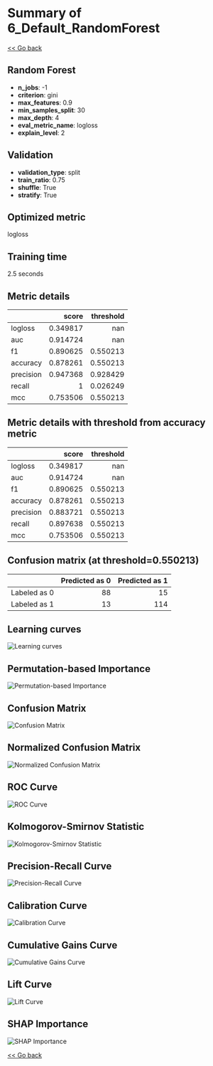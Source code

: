 # Summary of 6_Default_RandomForest

[<< Go back](../README.md)


## Random Forest
- **n_jobs**: -1
- **criterion**: gini
- **max_features**: 0.9
- **min_samples_split**: 30
- **max_depth**: 4
- **eval_metric_name**: logloss
- **explain_level**: 2

## Validation
 - **validation_type**: split
 - **train_ratio**: 0.75
 - **shuffle**: True
 - **stratify**: True

## Optimized metric
logloss

## Training time

2.5 seconds

## Metric details
|           |    score |   threshold |
|:----------|---------:|------------:|
| logloss   | 0.349817 |  nan        |
| auc       | 0.914724 |  nan        |
| f1        | 0.890625 |    0.550213 |
| accuracy  | 0.878261 |    0.550213 |
| precision | 0.947368 |    0.928429 |
| recall    | 1        |    0.026249 |
| mcc       | 0.753506 |    0.550213 |


## Metric details with threshold from accuracy metric
|           |    score |   threshold |
|:----------|---------:|------------:|
| logloss   | 0.349817 |  nan        |
| auc       | 0.914724 |  nan        |
| f1        | 0.890625 |    0.550213 |
| accuracy  | 0.878261 |    0.550213 |
| precision | 0.883721 |    0.550213 |
| recall    | 0.897638 |    0.550213 |
| mcc       | 0.753506 |    0.550213 |


## Confusion matrix (at threshold=0.550213)
|              |   Predicted as 0 |   Predicted as 1 |
|:-------------|-----------------:|-----------------:|
| Labeled as 0 |               88 |               15 |
| Labeled as 1 |               13 |              114 |

## Learning curves
![Learning curves](learning_curves.png)

## Permutation-based Importance
![Permutation-based Importance](permutation_importance.png)
## Confusion Matrix

![Confusion Matrix](confusion_matrix.png)


## Normalized Confusion Matrix

![Normalized Confusion Matrix](confusion_matrix_normalized.png)


## ROC Curve

![ROC Curve](roc_curve.png)


## Kolmogorov-Smirnov Statistic

![Kolmogorov-Smirnov Statistic](ks_statistic.png)


## Precision-Recall Curve

![Precision-Recall Curve](precision_recall_curve.png)


## Calibration Curve

![Calibration Curve](calibration_curve_curve.png)


## Cumulative Gains Curve

![Cumulative Gains Curve](cumulative_gains_curve.png)


## Lift Curve

![Lift Curve](lift_curve.png)



## SHAP Importance
![SHAP Importance](shap_importance.png)

[<< Go back](../README.md)
